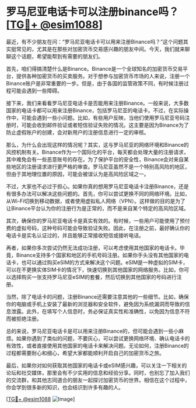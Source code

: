 # 罗马尼亚电话卡可以注册binance吗？[[TG💪+ @esim1088](https://t.me/s/esim1088)]

最近，有不少朋友在问：“罗马尼亚电话卡可以用来注册Binance吗？”这个问题其实挺常见的，尤其是在那些对加密货币交易感兴趣的朋友中间。今天，我们就来聊聊这个话题，希望能帮到有需要的朋友们。

首先，咱们得搞清楚什么是Binance。Binance是一个全球知名的加密货币交易平台，提供各种加密货币的买卖服务。对于想参与加密货币市场的人来说，注册一个Binance账户是非常重要的一步。但是，由于各国的监管政策不同，有时候注册过程可能会遇到一些障碍。

接下来，我们来看看罗马尼亚电话卡是否能用来注册Binance。一般来说，大多数国家的电话卡都可以用来注册Binance，包括罗马尼亚的电话卡。不过，在实际操作中，可能会遇到一些小问题。比如，有些用户反映，当他们使用罗马尼亚号码注册时，可能会收到邮件验证或者短信验证失败的情况。这主要是因为Binance为了防止虚假账户的创建，会对新用户的注册信息进行一定的审核。

那么，为什么会出现这样的情况呢？其实，这与罗马尼亚的网络环境和Binance的风控机制有关。Binance作为一个国际化的平台，每天都会处理大量的注册请求，其中难免会有一些恶意账号的存在。为了保护平台的安全性，Binance会对来自某些地区的注册请求进行更严格的审查。罗马尼亚虽然不是一个特别高风险的地区，但由于其地理位置的原因，可能会被误认为是高风险区域之一。

不过，大家也不必过于担心。如果你真的想用罗马尼亚电话卡注册Binance，还是有很多办法可以解决这些问题的。首先，你可以尝试更换不同的网络环境。比如，从Wi-Fi切换到移动数据，或者使用虚拟私人网络（VPN）。这样做的目的是为了让Binance平台认为你的注册行为是正常的，而不是来自某个特定的高风险区域。

其次，确保你的罗马尼亚电话卡是真实有效的。有时候，一些用户可能使用了预付费的虚拟号码，这种号码可能会导致验证失败。因此，在注册之前，最好确认你的电话卡是实名认证过的，并且能够正常接收短信或接听电话。

再者，如果你多次尝试仍然无法成功注册，可以考虑使用其他国家的电话卡。毕竟，Binance支持多个国家和地区的手机号码注册。如果你手头没有其他国家的电话卡，也可以通过购买eSIM的方式来解决这个问题。eSIM是一种虚拟的SIM卡，可以在不更换实体SIM卡的情况下，快速切换到其他国家的网络服务。比如，你可以选择购买一张支持罗马尼亚eSIM的套餐，然后切换到其他国家的号码进行注册。

当然，除了电话卡的问题，注册Binance还需要注意其他的一些细节。比如，确保你的电脑或手机上安装了最新的浏览器和安全软件，避免因为系统漏洞而导致的信息泄露。此外，在填写个人信息时，务必保证真实性和准确性，以免因为信息不符而被拒绝注册。

总的来说，罗马尼亚电话卡是可以用来注册Binance的，但可能会遇到一些小麻烦。如果你遇到了类似的问题，不要灰心，可以尝试更换网络环境、确认电话卡的有效性，或者直接使用其他国家的电话卡来解决问题。无论如何，注册Binance的过程都需要耐心和细心，希望大家都能顺利开启自己的加密货币之旅。

最后，如果你对如何获取其他国家的电话卡或eSIM感兴趣，可以关注一下相关的论坛和社交媒体，那里会有不少实用的信息和经验分享。同时，也别忘了加入我们的交流群，和其他志同道合的朋友一起探讨加密货币的世界。相信在这个过程中，你会学到很多新的知识，也会结识到许多有趣的人。

[[TG💪+ @esim1088](https://t.me/s/esim1088) ![Image](https://i.postimg.cc/4NQfJmqS/Snipaste-2025-05-13-00-14-12.png)]